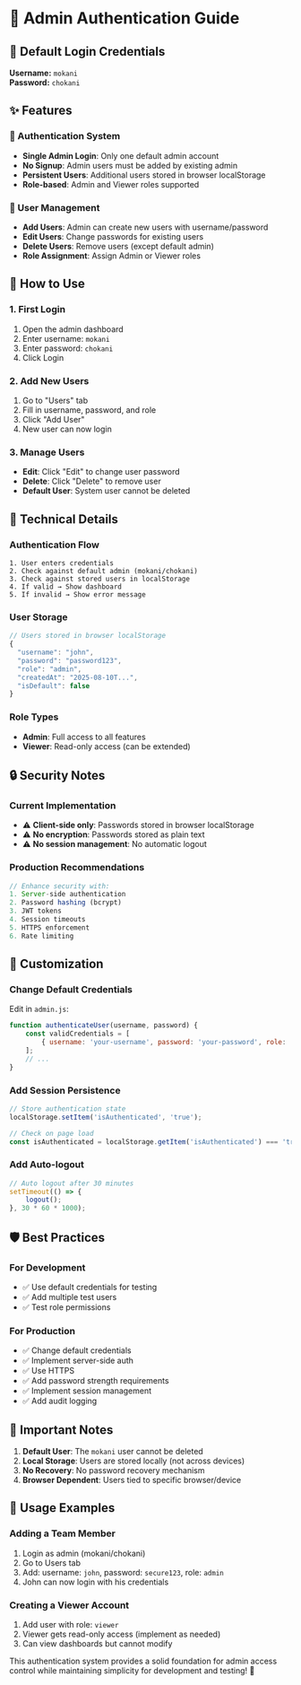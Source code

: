 # 🔐 Admin Authentication Guide

## 🎯 Default Login Credentials

**Username:** `mokani`  
**Password:** `chokani`

## ✨ Features

### 🔑 Authentication System
- **Single Admin Login**: Only one default admin account
- **No Signup**: Admin users must be added by existing admin
- **Persistent Users**: Additional users stored in browser localStorage
- **Role-based**: Admin and Viewer roles supported

### 👥 User Management
- **Add Users**: Admin can create new users with username/password
- **Edit Users**: Change passwords for existing users
- **Delete Users**: Remove users (except default admin)
- **Role Assignment**: Assign Admin or Viewer roles

## 🚀 How to Use

### 1. **First Login**
1. Open the admin dashboard
2. Enter username: `mokani`
3. Enter password: `chokani`
4. Click Login

### 2. **Add New Users**
1. Go to "Users" tab
2. Fill in username, password, and role
3. Click "Add User"
4. New user can now login

### 3. **Manage Users**
- **Edit**: Click "Edit" to change user password
- **Delete**: Click "Delete" to remove user
- **Default User**: System user cannot be deleted

## 🔧 Technical Details

### Authentication Flow
```
1. User enters credentials
2. Check against default admin (mokani/chokani)
3. Check against stored users in localStorage
4. If valid → Show dashboard
5. If invalid → Show error message
```

### User Storage
```javascript
// Users stored in browser localStorage
{
  "username": "john",
  "password": "password123",
  "role": "admin",
  "createdAt": "2025-08-10T...",
  "isDefault": false
}
```

### Role Types
- **Admin**: Full access to all features
- **Viewer**: Read-only access (can be extended)

## 🔒 Security Notes

### Current Implementation
- ⚠️ **Client-side only**: Passwords stored in browser localStorage
- ⚠️ **No encryption**: Passwords stored as plain text
- ⚠️ **No session management**: No automatic logout

### Production Recommendations
```javascript
// Enhance security with:
1. Server-side authentication
2. Password hashing (bcrypt)
3. JWT tokens
4. Session timeouts
5. HTTPS enforcement
6. Rate limiting
```

## 🎨 Customization

### Change Default Credentials
Edit in `admin.js`:
```javascript
function authenticateUser(username, password) {
    const validCredentials = [
        { username: 'your-username', password: 'your-password', role: 'admin' }
    ];
    // ...
}
```

### Add Session Persistence
```javascript
// Store authentication state
localStorage.setItem('isAuthenticated', 'true');

// Check on page load
const isAuthenticated = localStorage.getItem('isAuthenticated') === 'true';
```

### Add Auto-logout
```javascript
// Auto logout after 30 minutes
setTimeout(() => {
    logout();
}, 30 * 60 * 1000);
```

## 🛡️ Best Practices

### For Development
- ✅ Use default credentials for testing
- ✅ Add multiple test users
- ✅ Test role permissions

### For Production
- ✅ Change default credentials
- ✅ Implement server-side auth
- ✅ Use HTTPS
- ✅ Add password strength requirements
- ✅ Implement session management
- ✅ Add audit logging

## 🚨 Important Notes

1. **Default User**: The `mokani` user cannot be deleted
2. **Local Storage**: Users are stored locally (not across devices)
3. **No Recovery**: No password recovery mechanism
4. **Browser Dependent**: Users tied to specific browser/device

## 🎯 Usage Examples

### Adding a Team Member
1. Login as admin (mokani/chokani)
2. Go to Users tab
3. Add: username: `john`, password: `secure123`, role: `admin`
4. John can now login with his credentials

### Creating a Viewer Account
1. Add user with role: `viewer`
2. Viewer gets read-only access (implement as needed)
3. Can view dashboards but cannot modify

This authentication system provides a solid foundation for admin access control while maintaining simplicity for development and testing! 🔐
